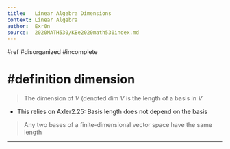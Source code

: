 ```yaml
---
title:   Linear Algebra Dimensions
context: Linear Algebra
author:  Exr0n
source:  2020MATH530/KBe2020math530index.md
---
```


#ref
#disorganized #incomplete

# #definition dimension
> The dimension of $V$ (denoted $\text{dim }V$ is the length of a basis in $V$
- This relies on Axler2.25: Basis length does not depend on the basis
> Any two bases of a finite-dimensional vector space have the same length

---
